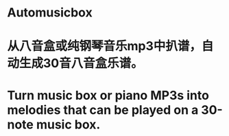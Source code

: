 # **Automusicbox**
# 从八音盒或纯钢琴音乐mp3中扒谱，自动生成30音八音盒乐谱。
# Turn music box or piano MP3s into melodies that can be played on a 30-note music box.
